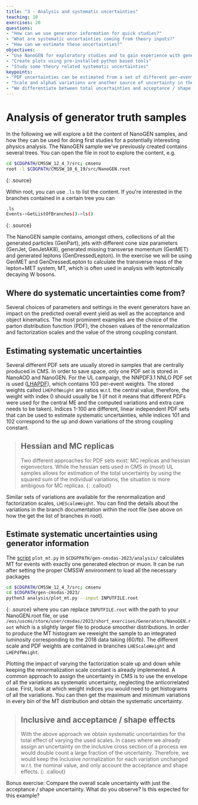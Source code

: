 ```yaml
---
title: "3 - Analysis and systematic uncertainties"
teaching: 10
exercises: 20
questions:
- "How can we use generator information for quick studies?"
- "What are systematic uncertainties coming from theory inputs?"
- "How can we estimate these uncertainties?"
objectives:
- "Use NanoGEN for exploratory studies and to gain experience with generator related uncertainties (PDF choice, scale, strong coupling constant)"
- "Create plots using pre-installed python based tools"
- "Study some theory related systematic uncertainties"
keypoints:
- "PDF uncertainties can be estimated from a set of different per-event weights. The method depends on the type of PDF set that is used (hessian, MC replicas)"
- "Scale and alphaS variations are another source of uncertainty in the prediction of a simulated sample and can be used to estimate systematic uncertainties"
- "We differentiate between total uncertainties and acceptance / shape uncertainties"
---
```


# Analysis of generator truth samples

In the following we will explore a bit the content of NanoGEN samples, and how they can be used for doing first studies for a potentially interesting physics analysis.
The NanoGEN sample we've previously created contains several trees.
You can open the file in root to explore the content, e.g.

~~~bash
cd $CDGPATH/CMSSW_12_4_7/src; cmsenv
root -l $CDGPATH/CMSSW_10_6_19/src/NanoGEN.root
~~~
{: .source}

Within root, you can use `.ls` to list the content.
If you're interested in the branches contained in a certain tree you can 
~~~bash
.ls
Events->GetListOfBranches()->ls()
~~~
{: .source}

The NanoGEN sample contains, amongst others, collections of all the generated particles (GenPart), jets with different cone size parameters (GenJet, GenJetAK8), generated missing transverse momentum (GenMET) and generated leptons (GenDressedLepton).
In the exercise we will be using GenMET and GenDressedLepton to calculate the transverse mass of the lepton+MET system, MT, which is often used in analysis with leptonically decaying W bosons.

## Where do systematic uncertainties come from?

Several choices of parameters and settings in the event generators have an impact on the predicted overall event yield as well as the acceptance and object kinematics.
The most prominent examples are the choice of the parton distribution function (PDF), the chosen values of the renormalization and factorization scales and the value of the strong coupling constant.

## Estimating systematic uncertainties

Several different PDF sets are usually stored in samples that are centrally produced in CMS.
In order to save space, only one PDF set is stored in NanoAOD and NanoGEN.
For the UL campaign, the NNPDF3.1 NNLO PDF set is used ([LHAPDF](https://lhapdf.hepforge.org/pdfsets.html)), which contains 103 per-event weights.
The stored weights called `LHEPdfWeight` are ratios w.r.t. the central value, therefore, the weight with index 0 should usually be 1 (if not it means that different PDFs were used for the central ME and the computed variations and extra care needs to be taken).
Indices 1-100 are different, linear independent PDF sets that can be used to estimate systematic uncertainties, while indices 101 and 102 correspond to the up and down variations of the strong coupling constant.

> ## Hessian and MC replicas
> Two different approaches for PDF sets exist: MC replicas and hessian eigenvectors.
> While the hessian sets used in CMS in (most) UL samples allows for estimation of the total uncertainty by using the squared sum of the individual variations,
> the situation is more ambigous for MC replicas.
{: .callout}

Similar sets of variations are available for the renormalization and factorization scales, `LHEScaleWeight`.
You can find the details about the variations in the branch documentation within the root file (see above on how the get the list of branches in root).

## Estimate systematic uncertainties using generator information

The [script](https://github.com/danbarto/gen-cmsdas-2023/blob/main/analysis/plot_mt.py) `plot_mt.py` in `$CDGPPATH/gen-cmsdas-2023/analysis/` calculates MT for events with exactly one generated electron or muon.
It can be run after setting the proper CMSSW environment to load all the necessary packages
~~~bash
cd $CDGPATH/CMSSW_12_4_7/src; cmsenv
cd $CDGPATH/gen-cmsdas-2023/
python3 analysis/plot_mt.py --input INPUTFILE.root
~~~
{: .source}
where you can replace `INPUTFILE.root` with the path to your NanoGEN.root file, or use `/eos/uscms/store/user/cmsdas/2023/short_exercises/Generators/NanoGEN.root` which is a slightly larger file to produce smoother distributions.
In order to produce the MT histogram we reweight the sample to an integrated luminosity corresponding to the 2018 data taking (60/fb).
The different scale and PDF weights are contained in branches `LHEScaleWeight` and `LHEPdfWeight`.

Plotting the impact of varying the factorization scale up and down while keeping the renormalization scale constant is already implemented.
A common approach to assign the uncertainty in CMS is to use the envelope of all the variations as systematic uncertainty, neglecting the anticorrelated case.
First, look at which weight indices you would need to get histograms of all the variations.
You can then get the maximum and minimum variations in every bin of the MT distribution and obtain the systematic uncertainty.

> ## Inclusive and acceptance / shape effects
> With the above approach we obtain systematic uncertainties for the total effect of varying the used scales.
> In cases where we already assign an uncertainty on the inclusive cross section of a process we would double count a large fraction of the uncertainty.
> Therefore, we would keep the inclusive normalization for each variation unchanged w.r.t. the nominal value, and only account the acceptance and shape effects.
{: .callout}

Bonus exercise: Compare the overall scale uncertainty with just the acceptance / shape uncertainty.
What do you observe? Is this expected for this example?
